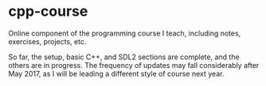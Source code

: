 # cpp-course
Online component of the programming course I teach, including notes, exercises, projects, etc.

So far, the setup, basic C++, and SDL2 sections are complete, and the others are in progress.
The frequency of updates may fall considerably after May 2017, as I will be leading a different style of course next year.
